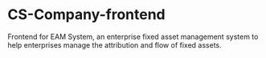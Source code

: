 # CS-Company-frontend
Frontend for EAM System, an enterprise fixed asset management system to help enterprises manage the attribution and flow of fixed assets.
